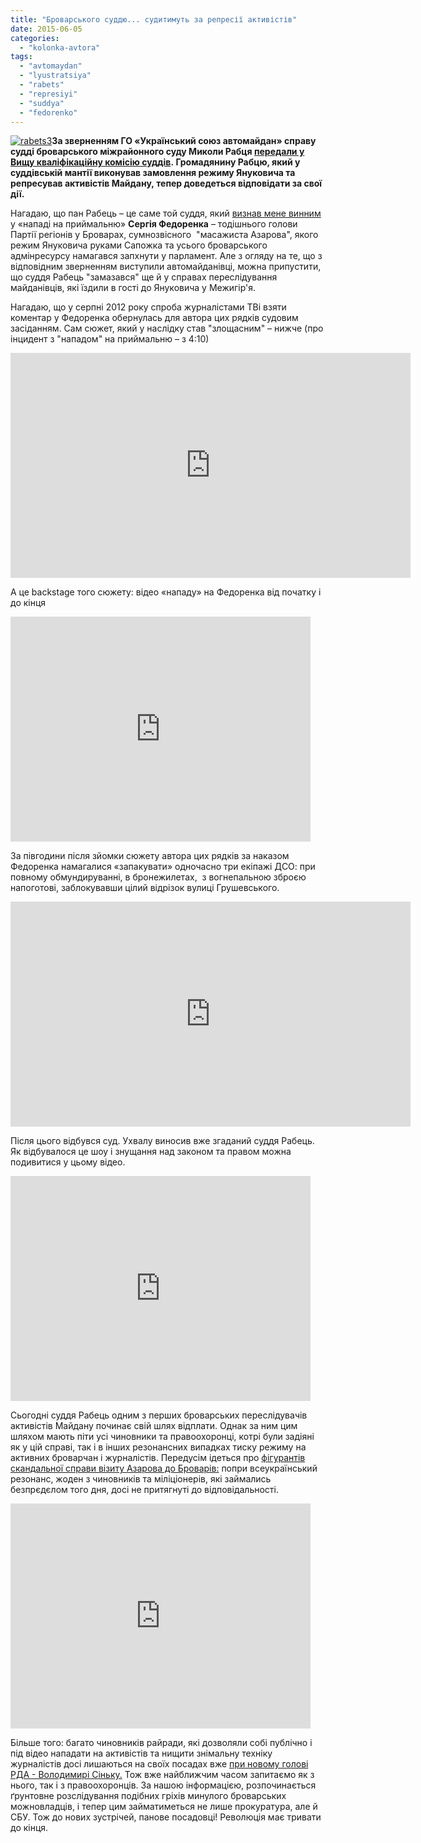 ```yaml
---
title: "Броварського суддю... судитимуть за репресії активістів"
date: 2015-06-05
categories: 
  - "kolonka-avtora"
tags: 
  - "avtomaydan"
  - "lyustratsiya"
  - "rabets"
  - "represiyi"
  - "suddya"
  - "fedorenko"
---
```


[![rabets3](https://mpz.brovary.org/wp-content/uploads/2015/06/rabets3.jpg)](https://mpz.brovary.org/wp-content/uploads/2015/06/rabets3.jpg)**За зверненням ГО «Український союз автомайдан» справу судді броварського міжрайонного суду Миколи Рабця [передали у Вищу кваліфікаційну комісію суддів](http://www.day.kiev.ua/uk/news/030615-speckomisiya-z-perevirky-suddiv-vyyavyla-oznaky-porushennya-prysyagy-pyatma-suddyamy). Громадянину Рабцю, який у суддівській мантії виконував замовлення режиму Януковича та репресував активістів Майдану, тепер доведеться відповідати за свої дії.**

Нагадаю, що пан Рабець – це саме той суддя, який [визнав мене винним](https://mpz.brovary.org/za-sprobu-vzyati-komentar-u-deputata-miskradi-zhurnalista-ostatochno-viznali-huliganom-ta-prisudili-shtraf/) у «нападі на приймальню» **Сергія Федоренка** – тодішнього голови Партії регіонів у Броварах, сумнозвісного  "масажиста Азарова", якого режим Януковича руками Сапожка та усього броварського адмінресурсу намагався запхнути у парламент. Але з огляду на те, що з відповідним зверненням виступили автомайданівці, можна припустити, що суддя Рабець "замазався" ще й у справах переслідування майданівців, які їздили в гості до Януковича у Межигір'я.

Нагадаю, що у серпні 2012 року спроба журналістами ТВі взяти коментар у Федоренка обернулась для автора цих рядків судовим засіданням. Сам сюжет, який у наслідку став "злощасним" – нижче (про інцидент з "нападом" на приймальню – з 4:10)

<iframe src="https://www.youtube.com/embed/scSyZZIt5jw" width="640" height="360" frameborder="0" allowfullscreen="allowfullscreen"></iframe>

А це backstage того сюжету: відео «нападу» на Федоренка від початку і до кінця

<iframe src="https://www.youtube.com/embed/76fsjY9GaTI" width="480" height="360" frameborder="0" allowfullscreen="allowfullscreen"></iframe>

За півгодини після зйомки сюжету автора цих рядків за наказом Федоренка намагалися «запакувати» одночасно три екіпажі ДСО: при повному обмундируванні, в бронежилетах,  з вогнепальною зброєю напоготові, заблокувавши цілий відрізок вулиці Грушевського.

<iframe src="https://www.youtube.com/embed/fWoByJTvsGs" width="640" height="360" frameborder="0" allowfullscreen="allowfullscreen"></iframe>

Після цього відбувся суд. Ухвалу виносив вже згаданий суддя Рабець. Як відбувалося це шоу і знущання над законом та правом можна подивитися у цьому відео.

<iframe src="https://www.youtube.com/embed/cqmyrz0PI-A" width="480" height="360" frameborder="0" allowfullscreen="allowfullscreen"></iframe>

Сьогодні суддя Рабець одним з перших броварських переслідувачів активістів Майдану починає свій шлях відплати. Однак за ним цим шляхом мають піти усі чиновники та правоохоронці, котрі були задіяні як у цій справі, так і в інших резонансних випадках тиску режиму на активних броварчан і журналістів. Передусім ідеться про [фігурантів скандальної справи візиту Азарова до Броварів:](https://mpz.brovary.org/napadniki-na-lyudey-pid-chas-vizitu-azarova-zaslugovuyut-prinaymni-na-publichniy-osud-foto-video/) попри всеукраїнський резонанс, жоден з чиновників та міліціонерів, які займались безпрєдєлом того дня, досі не притягнуті до відповідальності.

<iframe src="https://www.youtube.com/embed/wT7SeNc1I4k" width="480" height="360" frameborder="0" allowfullscreen="allowfullscreen"></iframe>

Більше того: багато чиновників райради, які дозволяли собі публічно і під відео нападати на активістів та нищити знімальну техніку журналістів досі лишаються на своїх посадах вже [при новому голові РДА - Володимирі Сіньку.](https://mpz.brovary.org/poroshenko-priznachiv-golovoyu-brovarskoyi-rda-volodimira-sinka/) Тож вже найближчим часом запитаємо як з нього, так і з правоохоронців. За нашою інформацією, розпочинається ґрунтовне розслідування подібних гріхів минулого броварських можновладців, і тепер цим займатиметься не лише прокуратура, але й СБУ. Тож до нових зустрічей, панове посадовці! Революція має тривати до кінця.
